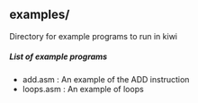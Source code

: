 ## examples/ 
Directory for example programs to run in kiwi

##### List of example programs
- add.asm : An example of the ADD instruction
- loops.asm : An example of loops 
